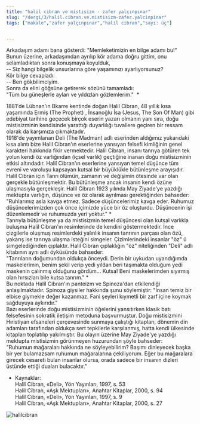```yaml
---
title: "halil cibran ve mistisizm - zafer yalçınpınar"
slug: "/dergi/3/halil.cibran.ve.mistisizm-zafer.yalcinpinar"
tags: ["makale","zafer yalçınpınar","halil cibran","sayı: üç"]


---
```

Arkadaşım adamı bana gösterdi: "Memleketimizin en bilge adamı bu!"    
Bunun üzerine, arkadaşımdan ayrılıp kör adama doğru gittim, onu
selamladıktan sonra konuşmaya koyulduk,  
-- Siz hangi bilgelik unsurlarına göre yaşamınızı ayarlıyorsunuz?  
Kör bilge cevapladı:  
-- Ben gökbilimciyim.  
Sonra da elini göğsüne getirerek sözünü tamamladı:  
"Tüm bu güneşlerle ayları ve yıldızları gözlemlerim."   *

1881'de Lübnan'ın Bkarre kentinde doğan Halil Cibran, 48 yıllık kısa
yaşamında Ermiş (The Prophet) , İnsanoğlu İsa (Jesus, The Son Of Man)
gibi edebiyat tarihine geçecek birçok eserin yazarı olmanın yanı sıra,
doğu mistisizminin kendisinde yarattığı duyarlılığı tuvallere geçiren
bir ressam olarak da karşımıza çıkmaktadır.  
1918'de yayımlanan Deli (The Madman) adlı eserinden aldığımız yukarıdaki
kısa alıntı bize Halil Cibran'ın eserlerine yansıyan felsefi kimliğinin
genel karakteri hakkında fikir vermektedir. Halil Cibran, insanı tanrıya
götüren tek yolun kendi öz varlığından (içsel varlık) geçtiğine inanan
doğu mistisizminin etkisi altındadır. Halil Cibran'ın eserlerine
yansıyan temel düşünce tüm evreni ve varoluşu kapsayan kutsal bir
büyüklükle bütünleşme arayışıdır. Halil Cibran için Tanrı ölümün,
zamanın ve değişimin ötesinde var olan gerçekle bütünleşmektir. Bu
bütünleşme ancak insanın kendi özüne ulaşmasıyla gerçekleşir. Halil
Cibran 1923 yılında May Ziyade'ye yazdığı mektupta varlığın, düşünce ve
öz olarak ayrılması gerektiğinden bahseder:  
"Ruhlarımız asla kavga etmez. Sadece düşüncelerimiz kavga eder. Ruhumuz
düşüncelerimizden çok önce içimizde yüce bir öz oluşturdu. Düşüncenin
işi düzenlemedir ve ruhumuzda yeri yoktur."   *  
Tanrıyla bütünleşme ya da mistisizmin temel düşüncesi olan kutsal
varlıkla buluşma Halil Cibran'ın resimlerinde de kendini göstermektedir.
İnce çizgilerle oluşmuş resimlerdeki yalınlık insanın tanrının parçası
olan özü, yakarış ise tanrıya ulaşma isteğini simgeler. Çizimlerindeki
insanlar "öz" ü simgelediğinden çıplaktır. Halil Cibran çıplaklığın "öz"
niteliğinden "Deli" adlı kitabının aynı adlı öyküsünde bahseder:  
"Tanrıların doğumundan oldukça önceydi. Derin bir uykudan uyandığımda
maskelerimin, benim şekil verip yedi yıldan beri taşımakta olduğum yedi
maskenin çalınmış olduğunu gördüm... Kutsa! Beni maskelerimden sıyırmış
olan hırsızları bile kutsa tanrım."   *  
Bu noktada Halil Cibran'ın panteizm ve Spinoza'dan etkilendiği
anlaşılmaktadır. Spinoza giysiler hakkında şunu söylemiştir: "İnsan
temiz bir elbise giymekle değer kazanmaz. Fani şeyleri kıymetli bir zarf
içine koymak sağduyuya aykırıdır."  
Bazı eserlerinde doğu mistisizminin öğelerini yansıtırken klasik batı
felsefesinin sokratik iletişim metoduna başvurmuştur. Doğu mistisizmini
Hıristiyan efsaneleri çerçevesinde sunmaya çalıştığı kitapları, dönemin
din adamları tarafından oldukça sert tepkilerle karşılanmış, hatta kendi
ülkesinde kitapları toplatılıp yakılmıştır. Bu olayın üzerine May
Ziyade'ye yazdığı mektupta mistisizmin görünmeyen huzurundan şöyle
bahseder:  
"Ruhumun mağaraları hakkında ne söyleyebilirim? Başımı dinleyecek başka
bir yer bulamazsam ruhumun mağaralarına çekiliyorum. Eğer bu mağaralara
girecek cesareti bulan insanlar olursa, orada sadece bir insanın dizleri
üstünde ettiği duaları bulacaktır."

  * Kaynaklar:  
Halil Cibran, «Deli», Yön Yayınları, 1997, s. 53  
Halil Cibran, «Aşk Mektupları», Anahtar Kitaplar, 2000, s. 94  
Halil Cibran, «Deli», Yön Yayınları, 1997, s. 9  
Halil Cibran, «Aşk Mektupları», Anahtar Kitaplar, 2000, s. 27


![halilcibran](/img/ky03_12.jpg)